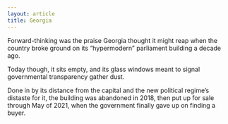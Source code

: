 ```yaml
---
layout: article
title: Georgia
---
```


Forward-thinking was the praise Georgia thought it might reap when the country broke ground on its “hypermodern” parliament building a decade ago.

Today though, it sits empty, and its glass windows meant to signal governmental transparency gather dust.

Done in by its distance from the capital and the new political regime’s distaste for it, the building was abandoned in 2018, then put up for sale through May of 2021, when the government finally gave up on finding a buyer.

